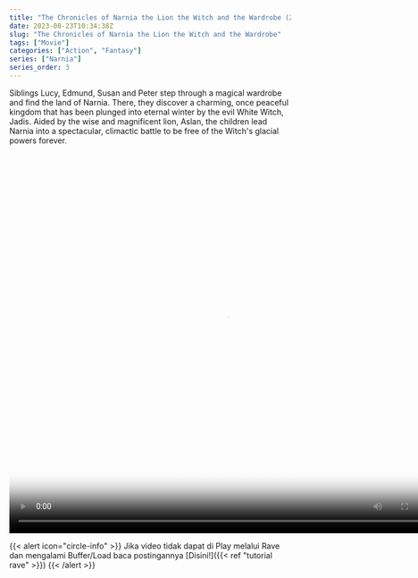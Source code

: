 ```yaml
---
title: "The Chronicles of Narnia the Lion the Witch and the Wardrobe (2005)"
date: 2023-08-23T10:34:38Z
slug: "The Chronicles of Narnia the Lion the Witch and the Wardrobe"
tags: ["Movie"]
categories: ["Action", "Fantasy"]
series: ["Narnia"]
series_order: 3
---
```


Siblings Lucy, Edmund, Susan and Peter step through a magical wardrobe and find the land of Narnia. There, they discover a charming, once peaceful kingdom that has been plunged into eternal winter by the evil White Witch, Jadis. Aided by the wise and magnificent lion, Aslan, the children lead Narnia into a spectacular, climactic battle to be free of the Witch's glacial powers forever.

<video width="780" height="680" poster="https://www.themoviedb.org/t/p/original/am7bBtf7RUDCjRVf3rU3WpDMreG.jpg" controls>
  <source src="https://kp3d-my.sharepoint.com/personal/ryoo_kp3d_onmicrosoft_com/_layouts/15/download.aspx?share=EaAFUG90yvZIlICoyFOmposBTrjnoGWYuLSCUyLLPjLKAQ" type="video/mp4">
</video>

{{< alert icon="circle-info" >}}
Jika video tidak dapat di Play melalui Rave dan mengalami Buffer/Load baca postingannya [Disini!]({{< ref "tutorial rave" >}})
{{< /alert >}}